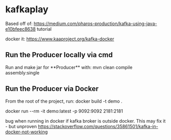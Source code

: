 # kafkaplay


Based off of: https://medium.com/pharos-production/kafka-using-java-e10bfeec8638 tutorial

docker it:
https://www.kaaproject.org/kafka-docker


<h2>Run the Producer locally via cmd</h2>
Run and make jar for **Producer** with:  mvn clean compile assembly:single

<h2>Run the Producer via Docker</h2>
From the root of the project, run:
docker build -t demo .

docker run --rm -it demo:latest -p 9092:9092 2181:2181

bug when running in docker if kafka broker is outside docker. This may fix it - but unproven
https://stackoverflow.com/questions/35861501/kafka-in-docker-not-working